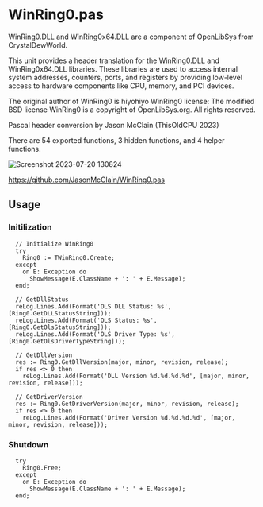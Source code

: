 # WinRing0.pas
WinRing0.DLL and WinRing0x64.DLL are a component of OpenLibSys from CrystalDewWorld.

This unit provides a header translation for the WinRing0.DLL and WinRing0x64.DLL libraries. These libraries are used to access internal system addresses, counters, ports, and registers by providing low-level access to hardware components like CPU, memory, and PCI devices.

The original author of WinRing0 is hiyohiyo
WinRing0 license: The modified BSD license
WinRing0 is a copyright of OpenLibSys.org. All rights reserved.

Pascal header conversion by Jason McClain (ThisOldCPU 2023)

There are 54 exported functions, 3 hidden functions, and 4 helper functions.

![Screenshot 2023-07-20 130824](https://github.com/JasonMcClain/WinRing0.pas/assets/99989297/fd4a85a7-0a71-493a-b52b-9db8fbf5c2ac)

https://github.com/JasonMcClain/WinRing0.pas

## Usage

### Initilization

```
  // Initialize WinRing0
  try
    Ring0 := TWinRing0.Create;
  except
    on E: Exception do
      ShowMessage(E.ClassName + ': ' + E.Message);
  end;

  // GetDllStatus
  reLog.Lines.Add(Format('OLS DLL Status: %s', [Ring0.GetDLLStatusString]));
  reLog.Lines.Add(Format('OLS Status: %s', [Ring0.GetOlsStatusString]));
  reLog.Lines.Add(Format('OLS Driver Type: %s', [Ring0.GetOlsDriverTypeString]));

  // GetDllVersion
  res := Ring0.GetDllVersion(major, minor, revision, release);
  if res <> 0 then
    reLog.Lines.Add(Format('DLL Version %d.%d.%d.%d', [major, minor, revision, release]));

  // GetDriverVersion
  res := Ring0.GetDriverVersion(major, minor, revision, release);
  if res <> 0 then
    reLog.Lines.Add(Format('Driver Version %d.%d.%d.%d', [major, minor, revision, release]));
```

### Shutdown

```
  try
    Ring0.Free;
  except
    on E: Exception do
      ShowMessage(E.ClassName + ': ' + E.Message);
  end;
  ```

